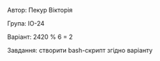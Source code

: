 Автор: Пекур Вікторія

Група: ІО-24

Варіант: 2420 % 6 = 2

Завдання: створити bash-скрипт згідно варіанту
